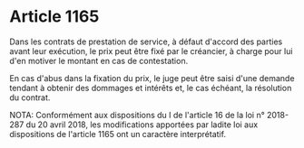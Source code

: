 # Article 1165

Dans les contrats de prestation de service, à défaut d'accord des parties avant leur exécution, le prix peut être fixé par le créancier, à charge pour lui d'en motiver le montant en cas de contestation.

En cas d'abus dans la fixation du prix, le juge peut être saisi d'une demande tendant à obtenir des dommages et intérêts et, le cas échéant, la résolution du contrat.

NOTA:
Conformément aux dispositions du I de l'article 16 de la loi n° 2018-287 du 20 avril 2018, les modifications apportées par ladite loi aux dispositions de l'article 1165 ont un caractère interprétatif.
